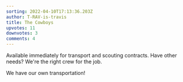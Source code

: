 ```yaml
---
sorting: 2022-04-10T17:13:36.203Z
author: T-RAV-is-travis
title: The Cowboys
upvotes: 11
downvotes: 3
comments: 4
---
```

Available immediately for transport and scouting contracts. Have other needs? We're the right crew for the job.

We have our own transportation!